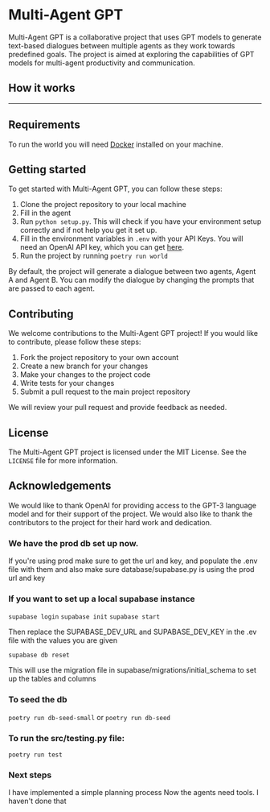 # Multi-Agent GPT

Multi-Agent GPT is a collaborative project that uses GPT models to generate text-based dialogues between multiple agents as they work towards predefined goals. The project is aimed at exploring the capabilities of GPT models for multi-agent productivity and communication.

## How it works

---

## Requirements

To run the world you will need [Docker](https://docs.docker.com/get-started/) installed on your machine.

## Getting started

To get started with Multi-Agent GPT, you can follow these steps:

1. Clone the project repository to your local machine
2. Fill in the agent
3. Run `python setup.py`. This will check if you have your environment setup correctly and if not help you get it set up.
4. Fill in the environment variables in `.env` with your API Keys. You will need an OpenAI API key, which you can get [here](https://platform.openai.com/account/api-keys).
5. Run the project by running `poetry run world`

By default, the project will generate a dialogue between two agents, Agent A and Agent B. You can modify the dialogue by changing the prompts that are passed to each agent.

## Contributing

We welcome contributions to the Multi-Agent GPT project! If you would like to contribute, please follow these steps:

1. Fork the project repository to your own account
2. Create a new branch for your changes
3. Make your changes to the project code
4. Write tests for your changes
5. Submit a pull request to the main project repository

We will review your pull request and provide feedback as needed.

## License

The Multi-Agent GPT project is licensed under the MIT License. See the `LICENSE` file for more information.

## Acknowledgements

We would like to thank OpenAI for providing access to the GPT-3 language model and for their support of the project. We would also like to thank the contributors to the project for their hard work and dedication.


### We have the prod db set up now.

If you're using prod make sure to get the url and key,
and populate the .env file with them and also make sure
database/supabase.py is using the prod url and key


### If you want to set up a local supabase instance
`supabase login` 
`supabase init`
`supabase start`

Then replace the SUPABASE_DEV_URL and SUPABASE_DEV_KEY in the .ev file with the values you are given

`supabase db reset`

This will use the migration file in supabase/migrations/initial_schema to set up the tables and columns

### To seed the db
`poetry run db-seed-small` or `poetry run db-seed`

### To run the src/testing.py file:
`poetry run test`


### Next steps
I have implemented a simple planning process
Now the agents need tools. I haven't done that